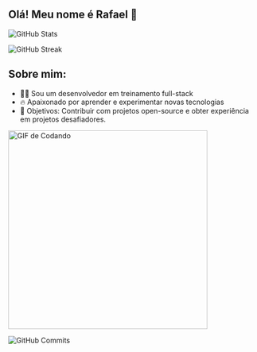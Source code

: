 ## Olá! Meu nome é Rafael 👋

![GitHub Stats](https://github-readme-stats.vercel.app/api?username=RafaelTrevizoli&show_icons=true&theme=radical)

![GitHub Streak](https://github-readme-streak-stats.herokuapp.com/?user=RafaelTrevizoli&theme=radical)

## Sobre mim:
- 👨‍💻 Sou um desenvolvedor em treinamento full-stack
- 🔥 Apaixonado por aprender e experimentar novas tecnologias
- 🎯 Objetivos: Contribuir com projetos open-source e obter experiência em projetos desafiadores.

<img alt="GIF de Codando" src="https://media.giphy.com/media/LMt9638dO8dftAjtco/giphy.gif" width="400" />

![GitHub Commits](https://img.shields.io/github/commit-activity/y/SeuNomeDeUsuario/SeuRepositorio?label=Commits&color=blue&style=flat-square)

